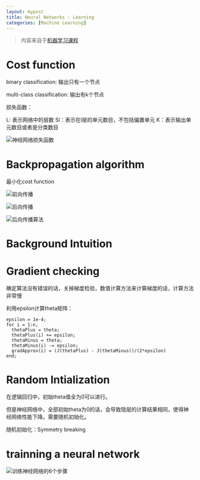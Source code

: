 ```yaml
---
layout: mypost
title: Neural Networks : Learning
categories: [Machine Learning]
---
```


> 内容来自于[机器学习课程](https://www.coursera.org/learn/machine-learning/home/welcome)

# Cost function 

binary classification: 输出只有一个节点

multi-class classification: 输出有k个节点

损失函数：

L: 表示网络中的层数
Sl：表示在l层的单元数目，不包括偏置单元
K：表示输出单元数目或者是分类数目

![神经网络损失函数](1.png)

# Backpropagation algorithm

最小化cost function

![前向传播](2.png)

![后向传播](3.png)

![后向传播算法](4.png)

# Background Intuition

# Gradient checking

确定算法没有错误的话，关掉梯度检验，数值计算方法来计算梯度的话，计算方法非常慢

利用epsilon计算theta矩阵：

```
epsilon = 1e-4;
for i = 1:n,
  thetaPlus = theta;
  thetaPlus(i) += epsilon;
  thetaMinus = theta;
  thetaMinus(i) -= epsilon;
  gradApprox(i) = (J(thetaPlus) - J(thetaMinus))/(2*epsilon)
end;
```

# Random Intialization

在逻辑回归中，初始theta值全为0可以进行。

但是神经网络中，全部初始theta为0的话，会导致隐层的计算结果相同，使得神经网络性能下降。需要随机初始化。

随机初始化：Symmetry breaking

# trainning a neural network

![训练神经网络的6个步骤](5.png)



